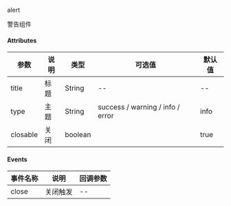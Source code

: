 alert 

警告组件

#### Attributes

参数|说明|类型|可选值|默认值
--|--|--|--|--
title|标题|String|--|--
type|主题|String|success / warning / info / error | info
closable|关闭|boolean||true

#### Events

事件名称|说明|回调参数
--|--|--
close|关闭触发|--